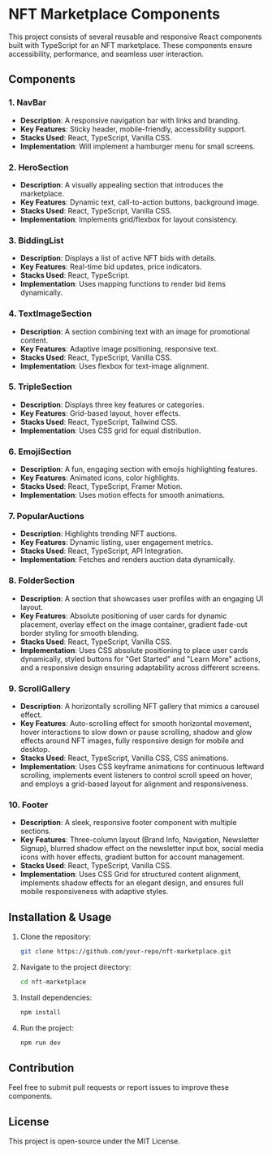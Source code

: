 # NFT Marketplace Components

This project consists of several reusable and responsive React components built with TypeScript for an NFT marketplace. These components ensure accessibility, performance, and seamless user interaction.

## Components

### 1. NavBar

- **Description**: A responsive navigation bar with links and branding.
- **Key Features**: Sticky header, mobile-friendly, accessibility support.
- **Stacks Used**: React, TypeScript, Vanilla CSS.
- **Implementation**: Will implement a hamburger menu for small screens.

### 2. HeroSection

- **Description**: A visually appealing section that introduces the marketplace.
- **Key Features**: Dynamic text, call-to-action buttons, background image.
- **Stacks Used**: React, TypeScript, Vanilla CSS.
- **Implementation**: Implements grid/flexbox for layout consistency.

### 3. BiddingList

- **Description**: Displays a list of active NFT bids with details.
- **Key Features**: Real-time bid updates, price indicators.
- **Stacks Used**: React, TypeScript.
- **Implementation**: Uses mapping functions to render bid items dynamically.

### 4. TextImageSection

- **Description**: A section combining text with an image for promotional content.
- **Key Features**: Adaptive image positioning, responsive text.
- **Stacks Used**: React, TypeScript, Vanilla CSS.
- **Implementation**: Uses flexbox for text-image alignment.

### 5. TripleSection

- **Description**: Displays three key features or categories.
- **Key Features**: Grid-based layout, hover effects.
- **Stacks Used**: React, TypeScript, Tailwind CSS.
- **Implementation**: Uses CSS grid for equal distribution.

### 6. EmojiSection

- **Description**: A fun, engaging section with emojis highlighting features.
- **Key Features**: Animated icons, color highlights.
- **Stacks Used**: React, TypeScript, Framer Motion.
- **Implementation**: Uses motion effects for smooth animations.

### 7. PopularAuctions

- **Description**: Highlights trending NFT auctions.
- **Key Features**: Dynamic listing, user engagement metrics.
- **Stacks Used**: React, TypeScript, API Integration.
- **Implementation**: Fetches and renders auction data dynamically.

### 8. FolderSection

- **Description**: A section that showcases user profiles with an engaging UI layout.
- **Key Features**: Absolute positioning of user cards for dynamic placement, overlay effect on the image container, gradient fade-out border styling for smooth blending.
- **Stacks Used**: React, TypeScript, Vanilla CSS.
- **Implementation**: Uses CSS absolute positioning to place user cards dynamically, styled buttons for "Get Started" and "Learn More" actions, and a responsive design ensuring adaptability across different screens.

### 9. ScrollGallery

- **Description**: A horizontally scrolling NFT gallery that mimics a carousel effect.
- **Key Features**: Auto-scrolling effect for smooth horizontal movement, hover interactions to slow down or pause scrolling, shadow and glow effects around NFT images, fully responsive design for mobile and desktop.
- **Stacks Used**: React, TypeScript, Vanilla CSS, CSS animations.
- **Implementation**: Uses CSS keyframe animations for continuous leftward scrolling, implements event listeners to control scroll speed on hover, and employs a grid-based layout for alignment and responsiveness.

### 10. Footer

- **Description**: A sleek, responsive footer component with multiple sections.
- **Key Features**: Three-column layout (Brand Info, Navigation, Newsletter Signup), blurred shadow effect on the newsletter input box, social media icons with hover effects, gradient button for account management.
- **Stacks Used**: React, TypeScript, Vanilla CSS.
- **Implementation**: Uses CSS Grid for structured content alignment, implements shadow effects for an elegant design, and ensures full mobile responsiveness with adaptive styles.

## Installation & Usage

1. Clone the repository:
   ```sh
   git clone https://github.com/your-repo/nft-marketplace.git
   ```
2. Navigate to the project directory:
   ```sh
   cd nft-marketplace
   ```
3. Install dependencies:
   ```sh
   npm install
   ```
4. Run the project:
   ```sh
   npm run dev
   ```

## Contribution

Feel free to submit pull requests or report issues to improve these components.

## License

This project is open-source under the MIT License.


